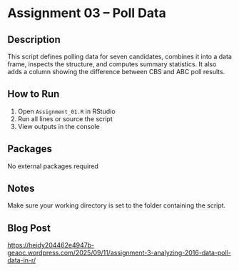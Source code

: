 # Assignment 03 – Poll Data

## Description
This script defines polling data for seven candidates, combines it into a data frame, inspects the structure, and computes summary statistics. It also adds a column showing the difference between CBS and ABC poll results.

## How to Run
1. Open `Assignment_01.R` in RStudio  
2. Run all lines or source the script  
3. View outputs in the console

## Packages
No external packages required

## Notes
Make sure your working directory is set to the folder containing the script.

## Blog Post
https://heidy204462e4947b-geaoc.wordpress.com/2025/09/11/assignment-3-analyzing-2016-data-poll-data-in-r/
